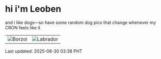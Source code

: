 # hi i'm Leoben

and i like dogs—so have some random dog pics that change whenever my CRON feels like it

|  |  |
|--------|----------|
| ![Borzoi](https://random-dog-vercel.vercel.app/api/random-borzoi?v=1756496325) | ![Labrador](https://random-dog-vercel.vercel.app/api/random-labrador?v=1756496325) |

Last updated: 2025-08-30 03:38 PHT

